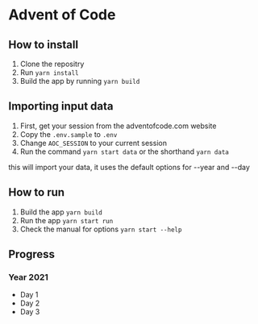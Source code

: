# Advent of Code

## How to install
1. Clone the repositry
2. Run `yarn install`
3. Build the app by running `yarn build`

## Importing input data
1. First, get your session from the adventofcode.com website
2. Copy the `.env.sample` to `.env`
3. Change `AOC_SESSION` to your current session
4. Run the command `yarn start data` or the shorthand `yarn data`

this will import your data, it uses the default options for --year and --day

## How to run
1. Build the app `yarn build`
2. Run the app `yarn start run`
3. Check the manual for options `yarn start --help`

## Progress

### Year 2021
- Day 1 
- Day 2
- Day 3